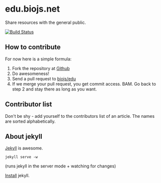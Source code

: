 edu.biojs.net
=============

Share resources with the general public.

[![Build Status](https://travis-ci.org/biojs/edu.svg?branch=master)](https://travis-ci.org/biojs/edu)

How to contribute
---------------

For now here is a simple formula:

1. Fork the repository at [Github](https://github.com/biojs/edu)
2. Do awesomeness!
3. Send a pull request to [biojs/edu](https://github.com/biojs/edu)
4. If we merge your pull request, you get commit access. BAM. Go back to step 2 and stay there as long as you want.


Contributor list
----------------

Don't be shy - add yourself to the contributors list of an article.
The names are sorted alphabetically.

About jekyll
-----------

[Jekyll](http://jekyllrb.com/) is awesome.

```
jekyll serve -w
```
(runs jekyll in the server mode + watching for changes)

[Install](http://jekyllrb.com/docs/installation/) jekyll.
